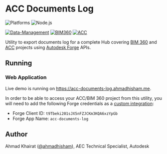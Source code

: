 # ACC Documents Log

![Platforms](https://img.shields.io/badge/platform-Windows|MacOS|Linux-lightgray.svg)
![Node.js](https://img.shields.io/badge/node-%3E%3D%2015.0.0-brightgreen.svg)

[![Data-Management](https://img.shields.io/badge/Data%20Management-v2-green.svg)](https://forge.autodesk.com/en/docs/data/v2/developers_guide/overview/)
[![BIM360](https://img.shields.io/badge/BIM360-v1-green.svg)](https://forge.autodesk.com/en/docs/bim360/v1/overview/introduction/)
[![ACC](https://img.shields.io/badge/ACC-v1-green.svg)](https://forge.autodesk.com/en/docs/acc/v1/overview/)

Utility to export documents log for a complete Hub 
covering [BIM 360](https://www.autodesk.com/bim-360/) and [ACC](https://construction.autodesk.com/) projects
using [Autodesk Forge](https://forge.autodesk.com) APIs.


## Running

### Web Application

Live demo is running on https://acc-documents-log.ahmadhisham.me.

In order to be able to access your ACC/BIM 360 project from this utility, you will need to add
the following Forge credentials as a [custom integration](https://forge.autodesk.com/en/docs/bim360/v1/tutorials/getting-started/manage-access-to-docs):

- Forge Client ID: `t9Tbeki201sJX5nFZJCKm3KQA6xzYpGb`
- Forge App Name: `acc-documents-log`


## Author

Ahmad Khairat ([@ahmadhisham](https://www.linkedin.com/in/ahmadhisham/)), AEC Technical Specialist, Autodesk